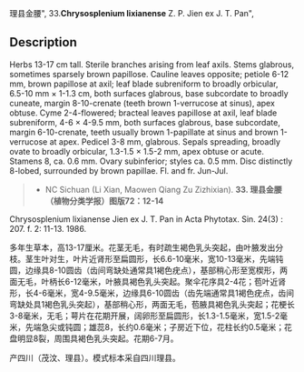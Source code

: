 理县金腰",
33.**Chrysosplenium lixianense** Z. P. Jien ex J. T. Pan",

## Description
Herbs 13-17 cm tall. Sterile branches arising from leaf axils. Stems glabrous, sometimes sparsely brown papillose. Cauline leaves opposite; petiole 6-12 mm, brown papillose at axil; leaf blade subreniform to broadly orbicular, 6.5-10 mm × 1-1.3 cm, both surfaces glabrous, base subcordate to broadly cuneate, margin 8-10-crenate (teeth brown 1-verrucose at sinus), apex obtuse. Cyme 2-4-flowered; bracteal leaves papillose at axil, leaf blade subreniform, 4-6 × 4-9.5 mm, both surfaces glabrous, base subcordate, margin 6-10-crenate, teeth usually brown 1-papillate at sinus and brown 1-verrucose at apex. Pedicel 3-8 mm, glabrous. Sepals spreading, broadly ovate to broadly orbicular, 1.3-1.5 × 1.5-2 mm, apex obtuse or acute. Stamens 8, ca. 0.6 mm. Ovary subinferior; styles ca. 0.5 mm. Disc distinctly 8-lobed, surrounded by brown papillae. Fl. and fr. Jun-Jul.

> * NC Sichuan (Li Xian, Maowen Qiang Zu Zizhixian).
**33. 理县金腰（植物分类学报）图版72：12-14**

Chrysosplenium lixianense Jien ex J. T. Pan in Acta Phytotax. Sin. 24(3) : 207. f. 2: 11-13. 1986.

多年生草本，高13-17厘米。花茎无毛，有时疏生褐色乳头突起，由叶腋发出分枝。茎生叶对生，叶片近肾形至扁圆形，长6.6-10毫米，宽10-13毫米，先端钝圆，边缘具8-10圆齿（齿间弯缺处通常具1褐色疣点），基部稍心形至宽楔形，两面无毛，叶柄长6-12毫米，叶腋具褐色乳头突起。聚伞花序具2-4花；苞叶近肾形，长4-6毫米，宽4-9.5毫米，边缘具6-10圆齿（齿先端通常具1褐色疣点，齿间弯缺处具1褐色乳头突起），基部稍心形，两面无毛，苞腋具褐色乳头突起；花梗长3-8毫米，无毛；萼片在花期开展，阔卵形至扁圆形，长1.3-1.5毫米，宽1.5-2毫米，先端急尖或钝圆；雄蕊8，长约0.6毫米；子房近下位，花柱长约0.5毫米；花盘明显8裂，周围具褐色乳头突起。花期6-7月。

产四川（茂汶、理县）。模式标本采自四川理县。
